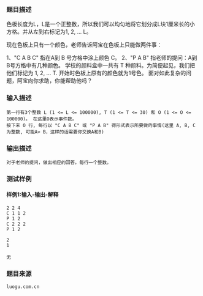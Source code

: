 ### 题目描述

色板长度为L，L是一个正整数，所以我们可以均匀地将它划分成L块1厘米长的小方格。并从左到右标记为1, 2, ... L。

现在色板上只有一个颜色，老师告诉阿宝在色板上只能做两件事：

1、"C A B C" 指在A到 B 号方格中涂上颜色 C。
2、"P A B" 指老师的提问：A到 B号方格中有几种颜色。
学校的颜料盒中一共有 T 种颜料。为简便起见，我们把他们标记为 1, 2, ... T. 开始时色板上原有的颜色就为1号色。 面对如此复杂的问题，阿宝向你求助，你能帮助他吗？


### 输入描述

```
第一行有3个整数 L (1 <= L <= 100000), T (1 <= T <= 30) 和 O (1 <= O <= 100000)。 在这里O表示事件数。
接下来 O 行, 每行以 "C A B C" 或 "P A B" 得形式表示所要做的事情(这里 A, B, C 为整数, 可能A> B，这样的话需要你交换A和B)
```
### 输出描述

```
对于老师的提问，做出相应的回答。每行一个整数。
```

### 测试样例
#### 样例1:输入-输出-解释

```
2 2 4
C 1 1 2
P 1 2
C 2 2 2
P 1 2
```
```
2
1
```
```
无
```

### 题目来源  
`luogu.com.cn`